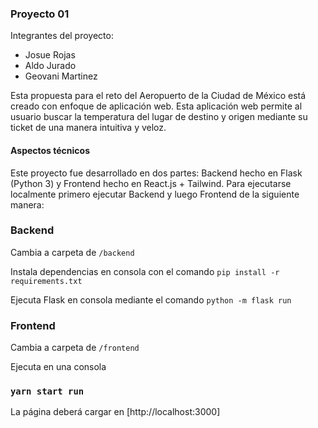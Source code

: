 ### Proyecto 01

Integrantes del proyecto: 
- Josue Rojas
- Aldo Jurado
- Geovani Martinez

Esta propuesta para el reto del Aeropuerto de la Ciudad de México está creado con enfoque de aplicación web.
Esta aplicación web permite al usuario buscar la temperatura del lugar de destino y origen mediante su ticket de una manera intuitiva y veloz.

#### Aspectos técnicos

Este proyecto fue desarrollado en dos partes: Backend hecho en Flask (Python 3) y Frontend hecho en React.js + Tailwind.
Para ejecutarse localmente primero ejecutar Backend y luego Frontend de la siguiente manera:

### Backend 

Cambia a carpeta de `/backend`

Instala dependencias en consola con el comando `pip install -r requirements.txt`

Ejecuta Flask en consola mediante el comando `python -m flask run`

### Frontend

Cambia a carpeta de `/frontend`

Ejecuta en una consola 

### `yarn start run`

La página deberá cargar en [http://localhost:3000]